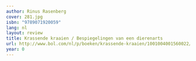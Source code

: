 ```yaml
---
author: Rinus Rasenberg
cover: 281.jpg
isbn: "9789071920059"
lang: nl
layout: review
title: Krassende kraaien / Bespiegelingen van een dierenarts
url: http://www.bol.com/nl/p/boeken/krassende-kraaien/1001004001560022/index.html
year: 0
---
```

